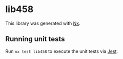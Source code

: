# lib458

This library was generated with [Nx](https://nx.dev).

## Running unit tests

Run `nx test lib458` to execute the unit tests via [Jest](https://jestjs.io).
